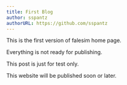 ```yaml
---
title: First Blog
author: sspantz
authorURL: https://github.com/sspantz
---
```

This is the first version of falesim home page.
<!--truncate-->

Everything is not ready for publishing.

This post is just for test only.

This website will be published soon or later.
